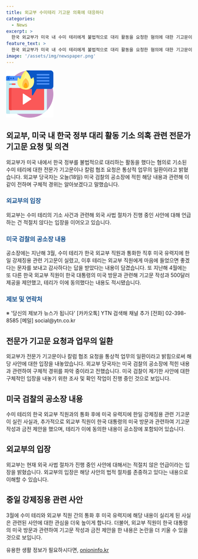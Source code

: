 ```yaml
---
title: 외교부 수미테리 기고문 의혹에 대응하다
categories:
  - News
excerpt: >
  한국 외교부가 미국 내 수미 테리에게 불법적으로 대리 활동을 요청한 혐의에 대한 기고문이나 칼럼 협조를 했다는 의혹을 밝혔습니다. 미국 검찰의 공소장에는 한국 외교부 직원과 수미 테리 간의 통화와 기고문 작성, 제공에 대한 내용이 담겼습니다. 외교부는 이를 통상적인 업무라며 사안 진행 중에 대한 언급은 적절하지 않다는 입장을 전했습니다.
feature_text: >
  한국 외교부가 미국 내 수미 테리에게 불법적으로 대리 활동을 요청한 혐의에 대한 기고문이나 칼럼 협조를 했다는 의혹을 밝혔습니다. 미국 검찰의 공소장에는 한국 외교부 직원과 수미 테리 간의 통화와 기고문 작성, 제공에 대한 내용이 담겼습니다. 외교부는 이를 통상적인 업무라며 사안 진행 중에 대한 언급은 적절하지 않다는 입장을 전했습니다.
image: '/assets/img/newspaper.png'
---
```


<p><img src="/assets/img/news.png" alt="rentncar 속보" /></p>

<h2 data-ke-size="size26">외교부, 미국 내 한국 정부 대리 활동 기소 의혹 관련 전문가 기고문 요청 및 의견</h2>

<p data-ke-size="size16">외교부가 미국 내에서 한국 정부를 불법적으로 대리하는 활동을 했다는 혐의로 기소된 수미 테리에 대한 전문가 기고문이나 칼럼 협조 요청은 통상적 업무의 일환이라고 밝혔습니다. 외교부 당국자는 오늘(18일) 미국 검찰의 공소장에 적힌 해당 내용과 관련해 이같이 전하며 구체적 경위는 알아보겠다고 말했습니다.</p>

<h3><b><span style="color: #1a5490;">외교부의 입장</span></b></h3>

<p data-ke-size="size16">외교부는 수미 테리의 기소 사건과 관련해 외국 사법 절차가 진행 중인 사안에 대해 언급하는 건 적절치 않다는 입장을 이어오고 있습니다.</p>

<h3><b><span style="color: #1a5490;">미국 검찰의 공소장 내용</span></b></h3>

<p data-ke-size="size16">공소장에는 지난해 3월, 수미 테리가 한국 외교부 직원과 통화한 직후 미국 유력지에 한일 강제징용 관련 기고문이 실렸고, 이후 테리는 외교부 직원에게 마음에 들었으면 좋겠다는 문자를 보내고 감사하다는 답을 받았다는 내용이 담겼습니다. 또 지난해 4월에는 또 다른 한국 외교부 직원이 한국 대통령의 미국 방문과 관련해 기고문 작성과 500달러 제공을 제안했고, 테리가 이에 동의했다는 내용도 적시됐습니다.</p>

<h3><b><span style="color: #1a5490;">제보 및 연락처</span></b></h3>

<p data-ke-size="size16">※ '당신의 제보가 뉴스가 됩니다' [카카오톡] YTN 검색해 채널 추가 [전화] 02-398-8585 [메일] social@ytn.co.kr</p>

<h2 data-ke-size="size26">전문가 기고문 요청과 업무의 일환</h2>

<p data-ke-size="size16">외교부가 전문가 기고문이나 칼럼 협조 요청을 통상적 업무의 일환이라고 밝힘으로써 해당 사안에 대한 입장을 내놓았습니다. 외교부 당국자는 미국 검찰의 공소장에 적힌 내용과 관련하여 구체적 경위를 파악 중이라고 전했습니다. 미국 검찰이 제기한 사안에 대한 구체적인 입장을 내놓기 위한 조사 및 확인 작업이 진행 중인 것으로 보입니다.</p>

<h2 data-ke-size="size26">미국 검찰의 공소장 내용</h2>

<p data-ke-size="size16">수미 테리의 한국 외교부 직원과의 통화 후에 미국 유력지에 한일 강제징용 관련 기고문이 실린 사실과, 추가적으로 외교부 직원이 한국 대통령의 미국 방문과 관련하여 기고문 작성과 금전 제안을 했으며, 테리가 이에 동의한 내용이 공소장에 포함되어 있습니다.</p>

<h2 data-ke-size="size26">외교부의 입장</h2>

<p data-ke-size="size16">외교부는 현재 외국 사법 절차가 진행 중인 사안에 대해서는 적절치 않은 언급이라는 입장을 밝혔습니다. 외교부의 입장은 해당 사안의 법적 절차를 존중하고 있다는 내용으로 이해할 수 있습니다.</p>

<h2 data-ke-size="size26">중일 강제징용 관련 사안</h2>

<p data-ke-size="size16">3월에 수미 테리와 외교부 직원 간의 통화 후 미국 유력지에 해당 내용이 실리게 된 사실은 관련된 사안에 대한 관심을 더욱 높이게 합니다. 더불어, 외교부 직원이 한국 대통령의 미국 방문과 관련하여 기고문 작성과 금전 제안을 한 내용은 논란을 더 키울 수 있을 것으로 보입니다.</p>
유용한 생활 정보가 필요하시다면, <a href="https://onioninfo.kr" rel="dofollow">onioninfo.kr</a>


